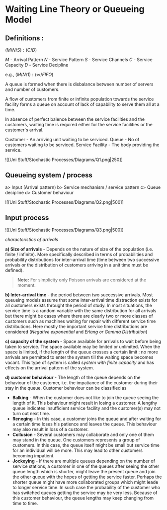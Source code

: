 # Waiting Line Theory or Queueing Model

## Definitions :
$(M/N/S):(C/D)$

$M$ - Arrival Pattern 
$N$ - Service Pattern
$S$ - Service Channels
$C$ - Service Capacity 
$D$ - Service Decipline 

e.g., $(M/N/1):(\infty/FIFO)$

A queue is formed when there is disbalance between number of servers and number of customers. 

A flow of customers from finite or infinite population towards the service facility forms a queue on account of lack of capability to serve them all at a time. 

In absence of perfect balence between the service facilities and the customers, waiting time is required either for the service facilities or the customer's arrival. 

Customer - An arriving unit waiting to be serviced. 
Queue - No of customers waiting to be serviced. 
Service Facility - The body providing the service. 

$\text{ }$

![[Uni Stuff/Stochastic Processes/Diagrams/Q1.png|250]]

## Queueing system / process 

a> Input (Arrival pattern)
b> Service mechanism / service pattern
c> Queue decipline 
d> Customer behaviour

![[Uni Stuff/Stochastic Processes/Diagrams/Q2.png|500]]

## Input process 
![[Uni Stuff/Stochastic Processes/Diagrams/Q3.png|500]]

*characteristics of arrivals*

**a) Size of arrivals** - Depends on the nature of size of the population (i.e. finite / infinite). More specifically described in terms of probabilities and probability distributions for inter-arrival time (time between two successive arrivals or the distribution of customers arriving in a unit time must be defined). 

> **Note:**
> For simplicity only Poisson arrivals are considered at the moment. 

**b) Inter-arrival time** - the period between two successive arrivals. Most queueing models assume that some inter-arrival time distraction exists for all customers exists throught the period of study. In most situations, the service time is a random variable with the same distribution for all arrivals but there might be cases where there are clearly two or more classes of customers such as machines waiting for repair with different service time distributions. Here mostly the important service time distributions are considered (*Negative exponential* and *Erlang or Gamma Distribution*)

**c) capacity of the system** - Space available for arrivals to wait before being taken to service. The space available may be limited or unlimited. When the space is limited, if the length of the queue crosses a certain limit : no more arrivals are permitted to enter the system till the waiting space becomes vacant. This type of system is called *system with finite capacity* and has effects on the arrival pattern of the system.

**d) customer behaviour** - The length of the queue depends on the behaviour of the customer, i.e. the impatiance of the customer during their stay in the queue. Customer behaviour can be classified as 

- **Balking** - When the customer does not like to join the queue seeing the length of it. This behaviour might result in losing a customer. A lengthy queue indicates insufficient service facility and the customer(s) may not turn out next time. 
- **Reneging** - In this case, a customer joins the queue and after waiting for a certain time loses his patience and leaves the queue. This behaviour may also result in loss of a customer. 
- **Collusion** - Several customers may collaborate and only one of them may stand in the queue. One customers represents a group of customers. In this case, the queue itself might be small but service time for an individual will be more. This may lead to other customers becoming impatient. 
- **Jockeying** - If there are multiple queues depending on the number of service stations, a customer in one of the queues after seeing the other queue length which is shorter, might leave the present queue and join the other queue with the hopes of getting the service faster. Perhaps the shorter queue might have more collaborated groups which might leade to longer service time. In such case the probability of the customer who has switched queues getting the service may be very less. Because of this customer behaviour, the queue lengths may keep changing from time to time. 



